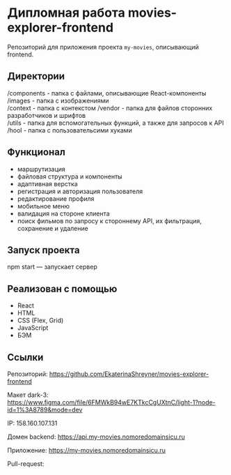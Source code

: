 # **Дипломная работа movies-explorer-frontend**  

Репозиторий для приложения проекта `my-movies`, описывающий frontend.

## Директории 

/components - папка с файлами, описывающие React-компоненты 
/images - папка с изображениями  
/context - папка с контекстом
/vendor - папка для файлов сторонних разработчиков и шрифтов  
/utils - папка для вспомогательных функций, а также для запросов к API  
/hool - папка с пользовательсими хуками

## Функционал

- маршрутизация  
- файловая структура и компоненты  
- адаптивная верстка  
- регистрация и авторизация пользователя 
- редактирование профиля   
- мобильное меню  
- валидация на стороне клиента  
- поиск фильмов по запросу к стороннему API, их фильтрация, сохранение и удаление  


## Запуск проекта

npm start — запускает сервер  


## Реализован с помощью

- React
- HTML
- CSS (Flex, Grid)
- JavaScript
- БЭМ


## Ссылки

Репозиторий: https://github.com/EkaterinaShreyner/movies-explorer-frontend  

Макет dark-3: https://www.figma.com/file/6FMWkB94wE7KTkcCgUXtnC/light-1?node-id=1%3A8789&mode=dev  

IP: 158.160.107.131  

Домен backend: https://api.my-movies.nomoredomainsicu.ru  

Приложение: https://my-movies.nomoredomainsicu.ru  

Pull-request: 
